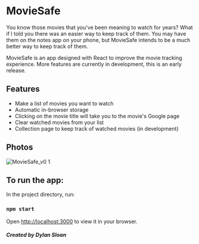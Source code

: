 # MovieSafe

You know those movies that you've been meaning to watch for years? What if I told you there was an easier way to keep track of them. You may have them on the notes app on your phone, but MovieSafe intends to be a much better way to keep track of them.

MovieSafe is an app designed with React to improve the movie tracking experience. More features are currently in development, this is an early release.

## Features

- Make a list of movies you want to watch
- Automatic in-browser storage
- Clicking on the movie title will take you to the movie's Google page
- Clear watched movies from your list
- Collection page to keep track of watched movies (in development)

## Photos

![MovieSafe_v0 1](https://user-images.githubusercontent.com/82912016/197665981-1c6c588b-3008-41dd-a064-a61673e14f77.png)

## To run the app:

In the project directory, run:

### `npm start`

Open [http://localhost:3000](http://localhost:3000) to view it in your browser.

##### Created by Dylan Sloan
